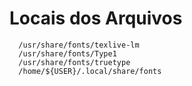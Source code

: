 # Locais dos Arquivos
```
  /usr/share/fonts/texlive-lm
  /usr/share/fonts/Type1
  /usr/share/fonts/truetype
  /home/${USER}/.local/share/fonts
```
